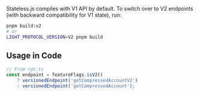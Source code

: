Stateless.js compiles with V1 API by default. To switch over to V2 endpoints (with backward compatibility for V1 state), run:

```bash
pnpm build:v2
# or
LIGHT_PROTOCOL_VERSION=V2 pnpm build
```

## Usage in Code

```typescript
// From rpc.ts
const endpoint = featureFlags.isV2()
    ? versionedEndpoint('getCompressedAccountV2')
    : versionedEndpoint('getCompressedAccount');
```

